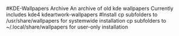 #KDE-Wallpapers Archive
An archive of old kde wallpapers
Currently includes kde4 kdeartwork-wallpapers
#Install
cp subfolders to /usr/share/wallpapers for systemwide installation
cp subfolders to ~/.local/share/wallpapers for user-only installation
